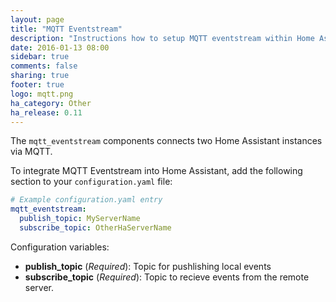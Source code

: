 ```yaml
---
layout: page
title: "MQTT Eventstream"
description: "Instructions how to setup MQTT eventstream within Home Assistant."
date: 2016-01-13 08:00
sidebar: true
comments: false
sharing: true
footer: true
logo: mqtt.png
ha_category: Other
ha_release: 0.11
---
```


The `mqtt_eventstream` components connects two Home Assistant instances via MQTT.

To integrate MQTT Eventstream into Home Assistant, add the following section to your `configuration.yaml` file:

```yaml
# Example configuration.yaml entry
mqtt_eventstream:
  publish_topic: MyServerName
  subscribe_topic: OtherHaServerName
```

Configuration variables:

- **publish_topic** (*Required*): Topic for pushlishing local events
- **subscribe_topic** (*Required*): Topic to recieve events from the remote server.


